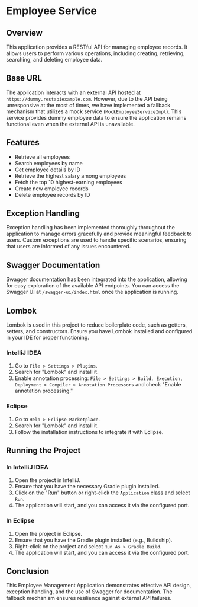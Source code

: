 # Employee Service

## Overview

This application provides a RESTful API for managing employee records. It allows users to perform various operations, including creating, retrieving, searching, and deleting employee data.

## Base URL

The application interacts with an external API hosted at `https://dummy.restapiexample.com`. 
However, due to the API being unresponsive at the most of times, we have implemented a fallback mechanism 
that utilizes a mock service (`MockEmployeeServiceImpl`). 
This service provides dummy employee data to ensure the application remains functional even when the external API is unavailable.

## Features

- Retrieve all employees
- Search employees by name
- Get employee details by ID
- Retrieve the highest salary among employees
- Fetch the top 10 highest-earning employees
- Create new employee records
- Delete employee records by ID

## Exception Handling

Exception handling has been implemented thoroughly throughout the application to manage errors gracefully and provide meaningful feedback to users. Custom exceptions are used to handle specific scenarios, ensuring that users are informed of any issues encountered.

## Swagger Documentation

Swagger documentation has been integrated into the application, allowing for easy exploration of the available API endpoints. You can access the 
Swagger UI at `/swagger-ui/index.html` once the application is running.

## Lombok

Lombok is used in this project to reduce boilerplate code, such as getters, setters, and constructors. Ensure you have Lombok installed and configured in your IDE for proper functioning.

### IntelliJ IDEA

1. Go to `File > Settings > Plugins`.
2. Search for "Lombok" and install it.
3. Enable annotation processing: `File > Settings > Build, Execution, Deployment > Compiler > Annotation Processors` and check "Enable annotation processing."

### Eclipse

1. Go to `Help > Eclipse Marketplace`.
2. Search for "Lombok" and install it.
3. Follow the installation instructions to integrate it with Eclipse.

## Running the Project

### In IntelliJ IDEA

1. Open the project in IntelliJ.
2. Ensure that you have the necessary Gradle plugin installed.
3. Click on the "Run" button or right-click the `Application` class and select `Run`.
4. The application will start, and you can access it via the configured port.

### In Eclipse

1. Open the project in Eclipse.
2. Ensure that you have the Gradle plugin installed (e.g., Buildship).
3. Right-click on the project and select `Run As > Gradle Build`.
4. The application will start, and you can access it via the configured port.

## Conclusion

This Employee Management Application demonstrates effective API design, exception handling, and the use of Swagger for documentation. The fallback mechanism ensures resilience against external API failures.

